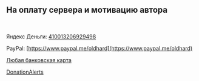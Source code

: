 ## На оплату сервера и мотивацию автора

<BR>

Яндекс Деньги: [410013206929498](https://money.yandex.ru/to/410013206929498)

PayPal: [https://www.paypal.me/oldhard](https://www.paypal.me/oldhard)

[Любая банковская карта](https://money.yandex.ru/to/410013206929498)

[DonationAlerts](http://www.donationalerts.ru/r/newbilius)